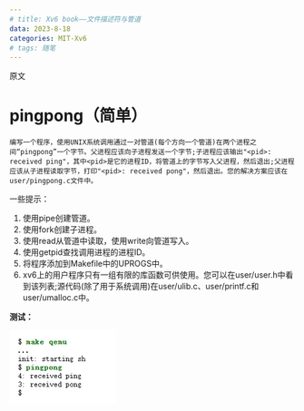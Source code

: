 ```yaml
---
# title: Xv6 book——文件描述符与管道
data: 2023-8-18
categories: MIT-Xv6
# tags: 随笔
---
```


原文
# pingpong（简单）
`编写一个程序，使用UNIX系统调用通过一对管道(每个方向一个管道)在两个进程之间“pingpong”一个字节。父进程应该向子进程发送一个字节;子进程应该输出"<pid>: received ping"，其中<pid>是它的进程ID，将管道上的字节写入父进程，然后退出;父进程应该从子进程读取字节，打印"<pid>: received pong"，然后退出。您的解决方案应该在user/pingpong.c文件中。`

一些提示：
1. 使用pipe创建管道。 
2. 使用fork创建子进程。
3. 使用read从管道中读取，使用write向管道写入。
4. 使用getpid查找调用进程的进程ID。 
5. 将程序添加到Makefile中的UPROGS中。 
6. xv6上的用户程序只有一组有限的库函数可供使用。您可以在user/user.h中看到该列表;源代码(除了用于系统调用)在user/ulib.c、user/printf.c和user/umalloc.c中。
   
**测试：**
​

![测试截图](/downloads/image/image1.png)
